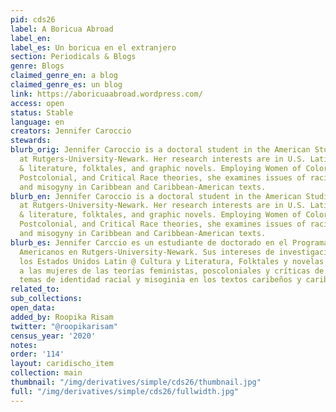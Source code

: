 ```yaml
---
pid: cds26
label: A Boricua Abroad
label_en:
label_es: Un boricua en el extranjero
section: Periodicals & Blogs
genre: Blogs
claimed_genre_en: a blog
claimed_genre_es: un blog
link: https://aboricuaabroad.wordpress.com/
access: open
status: Stable
language: en
creators: Jennifer Caroccio
stewards:
blurb_orig: Jennifer Caroccio is a doctoral student in the American Studies Program
  at Rutgers-University-Newark. Her research interests are in U.S. Latin@ culture
  & literature, folktales, and graphic novels. Employing Women of Color Feminist,
  Postcolonial, and Critical Race theories, she examines issues of racial identity
  and misogyny in Caribbean and Caribbean-American texts.
blurb_en: Jennifer Caroccio is a doctoral student in the American Studies Program
  at Rutgers-University-Newark. Her research interests are in U.S. Latin@ culture
  & literature, folktales, and graphic novels. Employing Women of Color Feminist,
  Postcolonial, and Critical Race theories, she examines issues of racial identity
  and misogyny in Caribbean and Caribbean-American texts.
blurb_es: Jennifer Carccio es un estudiante de doctorado en el Programa de Estudios
  Americanos en Rutgers-University-Newark. Sus intereses de investigación están en
  los Estados Unidos Latin @ Cultura y Literatura, Folktales y novelas gráficas. Empleando
  a las mujeres de las teorías feministas, poscoloniales y críticas de la raza, examina
  temas de identidad racial y misoginia en los textos caribeños y caribeños-estadounidenses.
related_to:
sub_collections:
open_data:
added_by: Roopika Risam
twitter: "@roopikarisam"
census_year: '2020'
notes:
order: '114'
layout: caridischo_item
collection: main
thumbnail: "/img/derivatives/simple/cds26/thumbnail.jpg"
full: "/img/derivatives/simple/cds26/fullwidth.jpg"
---
```

